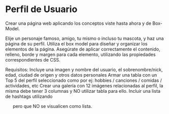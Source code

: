 # Perfil de Usuario
 Crear una página web aplicando los conceptos viste hasta ahora y de Box-Model.

Elije un personaje famoso, amigo, tu mismo o incluso tu mascota, y haz una página de su perfil.
Utiliza el box model para diseñar y organizar los elementos de la página. 
Asegúrate de aplicar correctamente el contenido, relleno, borde y margen para cada elemento, utilizando las propiedades correspondientes de CSS.

Requisitos:
Incluye una imagen y nombre del usuario, el sobrenombre/nick, edad, ciudad de origen y otros datos personales
Armar una tabla con un Top 5  del perfil seleccionado como por ej: hobbies / canciones / comidas / actividades, etc
Crear una galería con 12 imágenes relacionadas al perfil, la misma debe tener 3 columnas y NO utilizar tabla para ello.
Incluir una lista de hashtags utilizando <ul> pero que NO se visualicen como lista.
